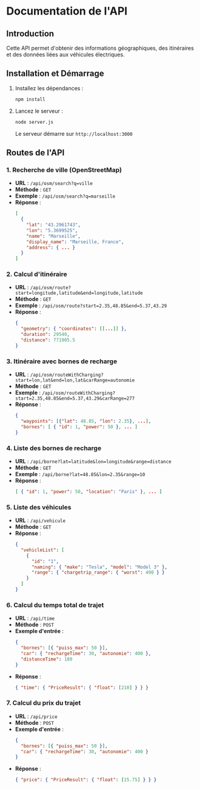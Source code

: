 # Documentation de l'API

## Introduction

Cette API permet d'obtenir des informations géographiques, des itinéraires et des données liées aux véhicules électriques.

## Installation et Démarrage

1. Installez les dépendances :
   ```sh
   npm install
   ```
2. Lancez le serveur :
   ```sh
   node server.js
   ```
   Le serveur démarre sur `http://localhost:3000`

## Routes de l'API

### 1. Recherche de ville (OpenStreetMap)

- **URL** : `/api/osm/search?q=ville`
- **Méthode** : `GET`
- **Exemple** : `/api/osm/search?q=marseille`
- **Réponse** :
  ```json
  [
    {
      "lat": "43.2961743",
      "lon": "5.3699525",
      "name": "Marseille",
      "display_name": "Marseille, France",
      "address": { ... }
    }
  ]
  ```

### 2. Calcul d'itinéraire

- **URL** : `/api/osm/route?start=longitude,latitude&end=longitude,latitude`
- **Méthode** : `GET`
- **Exemple** : `/api/osm/route?start=2.35,48.85&end=5.37,43.29`
- **Réponse** :
  ```json
  {
    "geometry": { "coordinates": [[...]] },
    "duration": 29540,
    "distance": 771905.5
  }
  ```

### 3. Itinéraire avec bornes de recharge

- **URL** : `/api/osm/routeWithCharging?start=lon,lat&end=lon,lat&carRange=autonomie`
- **Méthode** : `GET`
- **Exemple** : `/api/osm/routeWithCharging?start=2.35,48.85&end=5.37,43.29&carRange=277`
- **Réponse** :
  ```json
  {
    "waypoints": [{"lat": 48.85, "lon": 2.35}, ...],
    "bornes": [ { "id": 1, "power": 50 }, ... ]
  }
  ```

### 4. Liste des bornes de recharge

- **URL** : `/api/borne?lat=latitude&lon=longitude&range=distance`
- **Méthode** : `GET`
- **Exemple** : `/api/borne?lat=48.85&lon=2.35&range=10`
- **Réponse** :
  ```json
  [ { "id": 1, "power": 50, "location": "Paris" }, ... ]
  ```

### 5. Liste des véhicules

- **URL** : `/api/vehicule`
- **Méthode** : `GET`
- **Réponse** :
  ```json
  {
    "vehicleList": [
      {
        "id": "1",
        "naming": { "make": "Tesla", "model": "Model 3" },
        "range": { "chargetrip_range": { "worst": 400 } }
      }
    ]
  }
  ```

### 6. Calcul du temps total de trajet

- **URL** : `/api/time`
- **Méthode** : `POST`
- **Exemple d'entrée** :
  ```json
  {
    "bornes": [{ "puiss_max": 50 }],
    "car": { "rechargeTime": 30, "autonomie": 400 },
    "distanceTime": 180
  }
  ```
- **Réponse** :
  ```json
  { "time": { "PriceResult": { "float": [210] } } }
  ```

### 7. Calcul du prix du trajet

- **URL** : `/api/price`
- **Méthode** : `POST`
- **Exemple d'entrée** :
  ```json
  {
    "bornes": [{ "puiss_max": 50 }],
    "car": { "rechargeTime": 30, "autonomie": 400 }
  }
  ```
- **Réponse** :
  ```json
  { "price": { "PriceResult": { "float": [15.75] } } }
  ```

